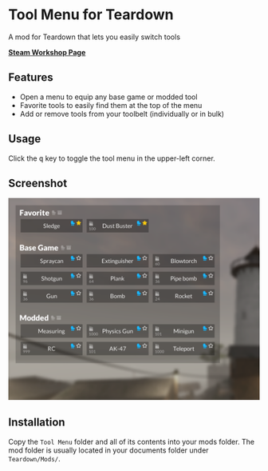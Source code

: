 # Tool Menu for Teardown

A mod for Teardown that lets you easily switch tools

**[Steam Workshop Page](https://steamcommunity.com/sharedfiles/filedetails/?id=2418422455)**

## Features

- Open a menu to equip any base game or modded tool
- Favorite tools to easily find them at the top of the menu
- Add or remove tools from your toolbelt (individually or in bulk)

## Usage

Click the <kbd>q</kbd> key to toggle the tool menu in the upper-left corner.

## Screenshot

![](./screenshot.png)

## Installation

Copy the `Tool Menu` folder and all of its contents into your mods folder. The mod folder is usually located in your documents folder under `Teardown/Mods/`.
